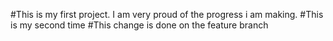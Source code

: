 #This is my first project. I am very proud of the progress i am making. 
#This is my second time
#This change is done on the feature branch